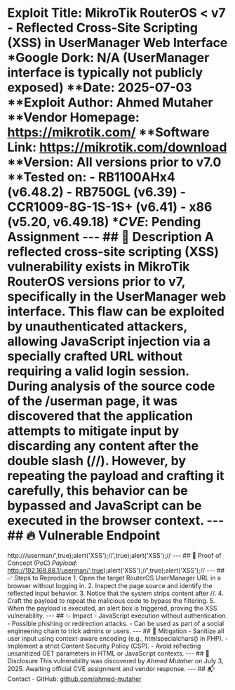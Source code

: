 # Exploit Title: MikroTik RouterOS < v7 - Reflected Cross-Site Scripting (XSS) in UserManager Web Interface *Google Dork: N/A (UserManager interface is typically not publicly exposed) **Date: 2025-07-03 **Exploit Author: Ahmed Mutaher **Vendor Homepage: https://mikrotik.com/ **Software Link: https://mikrotik.com/download **Version: All versions prior to v7.0 **Tested on: - RB1100AHx4 (v6.48.2) - RB750GL (v6.39) - CCR1009-8G-1S-1S+ (v6.41) - x86 (v5.20, v6.49.18) **CVE*: Pending Assignment --- ## 📄 Description A reflected cross-site scripting (XSS) vulnerability exists in MikroTik RouterOS versions prior to v7, specifically in the UserManager web interface. This flaw can be exploited by unauthenticated attackers, allowing JavaScript injection via a specially crafted URL without requiring a valid login session. During analysis of the source code of the /userman page, it was discovered that the application attempts to mitigate input by discarding any content after the double slash (//). However, by repeating the payload and crafting it carefully, this behavior can be bypassed and JavaScript can be executed in the browser context. --- ## 🔥 Vulnerable Endpoint 
http:///userman/',true);alert('XSS');//',true);alert('XSS');//
--- ## 🧪 Proof of Concept (PoC) *Payload*: 
http://192.168.88.1/userman/',true);alert('XSS');//',true);alert('XSS');//
--- ## ✅ Steps to Reproduce 1. Open the target RouterOS UserManager URL in a browser without logging in. 2. Inspect the page source and identify the reflected input behavior. 3. Notice that the system strips content after //. 4. Craft the payload to repeat the malicious code to bypass the filtering. 5. When the payload is executed, an alert box is triggered, proving the XSS vulnerability. --- ## 💥 Impact - JavaScript execution without authentication. - Possible phishing or redirection attacks. - Can be used as part of a social engineering chain to trick admins or users. --- ## 🔐 Mitigation - Sanitize all user input using context-aware encoding (e.g., htmlspecialchars() in PHP). - Implement a strict Content Security Policy (CSP). - Avoid reflecting unsanitized GET parameters in HTML or JavaScript contexts. --- ## 🧾 Disclosure This vulnerability was discovered by *Ahmed Mutaher* on July 3, 2025. Awaiting official CVE assignment and vendor response. --- ## 📬 Contact - GitHub: [github.com/ahmed-mutaher](https://github.com/ahmedxman)
